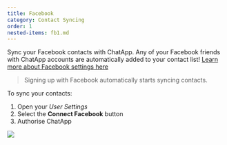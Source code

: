 ```yaml
---
title: Facebook
category: Contact Syncing
order: 1
nested-items: fb1.md
---
```


Sync your Facebook contacts with ChatApp. Any of your Facebook friends with ChatApp accounts are automatically added to your contact list!
[Learn more about Facebook settings here](fb1.md)


> Signing up with Facebook automatically starts syncing contacts.

To sync your contacts:

1. Open your *User Settings*
2. Select the **Connect Facebook** button
3. Authorise ChatApp

![](//placehold.it/800x600)
